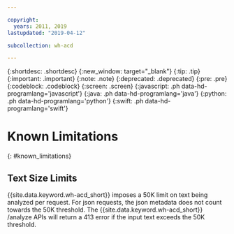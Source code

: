 ```yaml
---

copyright:
  years: 2011, 2019
lastupdated: "2019-04-12"

subcollection: wh-acd

---
```


{:shortdesc: .shortdesc}
{:new_window: target="_blank"}
{:tip: .tip}
{:important: .important}
{:note: .note}
{:deprecated: .deprecated}
{:pre: .pre}
{:codeblock: .codeblock}
{:screen: .screen}
{:javascript: .ph data-hd-programlang='javascript'}
{:java: .ph data-hd-programlang='java'}
{:python: .ph data-hd-programlang='python'}
{:swift: .ph data-hd-programlang='swift'}

# Known Limitations
{: #known_limitations}

## Text Size Limits

{{site.data.keyword.wh-acd_short}} imposes a 50K limit on text being analyzed per request. For json requests, the json metadata does not count towards the 50K threshold. The {{site.data.keyword.wh-acd_short}} /analyze APIs will return a 413 error if the input text exceeds the 50K threshold. 
